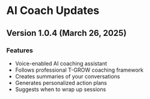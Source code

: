 # AI Coach Updates

## Version 1.0.4 (March 26, 2025)

### Features
- Voice-enabled AI coaching assistant
- Follows professional T-GROW coaching framework
- Creates summaries of your conversations
- Generates personalized action plans
- Suggests when to wrap up sessions 